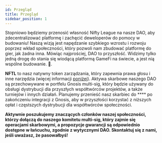 ```yaml
---
id: Przegląd
title: Przegląd
sidebar_position: 1
---
```


Stopniowo będziemy przenosić własność Nifty League na nasze DAO, aby zdecentralizować platformę i zachęcić deweloperów do pomocy w budowaniu! Naszą wizją jest napędzanie szybkiego wzrostu i rozwoju poprzez wkład społeczności, który pozwoli nam zbudować platformę do gier, jak żadna inna. Mówiąc najprościej, DAO to przyszłość. Widzimy tylko jedną drogę do stania się wiodącą platformą GameFi na świecie, a jest nią wspólne budowanie. 💜.

**NFTL** to nasz natywny token zarządzania, który zapewnia prawa głosu i inne narzędzia (więcej informacji [poniżej](https://nifty-league.com/about#nftl)). Aktywa skarbowe naszego DAO są przechowywane w portfelu Gnosis multi-sig, który będzie używany do obsługi dystrybucji dla przyszłych współtwórców projektów, a także turniejów i innych działań. Planujemy przenieść nasz skarbiec do **** po zakończeniu integracji z Gnosis, aby w przyszłości korzystać z niższych opłat i częstszych dystrybucji dla współtwórców społeczności.

**Aktywnie poszukujemy znaczących członków naszej społeczności, którzy dołączą do naszego komitetu multi-sig, który zajmie się operacjami skarbowymi, a propozycje gwarancji są odpowiednio dostępne w łańcuchu, zgodnie z wytycznymi DAO. Skontaktuj się z nami, jeśli uważasz, że pasowałbyś!**
